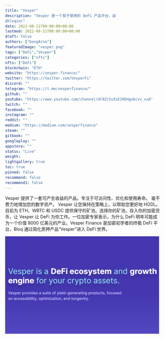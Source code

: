 ```yaml
---
title: "Vesper"
description: "Vesper 是一个易于使用的 DeFi 产品平台，由
@bloqinc"
date: 2022-08-21T00:00:00+08:00
lastmod: 2022-08-21T00:00:00+08:00
draft: false
authors: ["boogArno"]
featuredImage: "vesper.png"
tags: ["DeFi","Vesper"]
categories: ["nfts"]
nfts: ["DeFi"]
blockchain: "ETH"
website: "https://vesper.finance/"
twitter: "https://twitter.com/VesperFi"
discord: ""
telegram: "https://t.me/vesperfinance/"
github: ""
youtube: "https://www.youtube.com/channel/UC9Zc5u3sE1REHgo6cvv_xuA"
twitch: ""
facebook: ""
instagram: ""
reddit: ""
medium: "https://medium.com/vesperfinance"
steam: ""
gitbook: ""
googleplay: ""
appstore: ""
status: "Live"
weight: 
lightgallery: true
toc: true
pinned: false
recommend: false
recommend1: false
---
```

Vesper 提供了一套可产生收益的产品，专注于可访问性、优化和使用寿命。
毫不费力地增加您的数字资产。 Vesper 让您保持在策略上，以帮助您更好地 HODL。目前为 ETH、WBTC 和 USDC 提供保守的矿池。选择你的矿池，存入你的加密货币，让 Vesper 让 DeFi 为你工作。一位加密专家表示，为什么 DeFi 明年可能成为一个价值 8000 亿美元的产业。Vesper Finance 是加密初学者的终极 DeFi 平台，Bloq 通过简化质押产品“Vesper”进入 DeFi 世界。

![vesper-dapp-defi-ethereum-image1-500x315_532573388000a9c1c6c8e431eab2a42d](vesper-dapp-defi-ethereum-image1-500x315_532573388000a9c1c6c8e431eab2a42d.png)